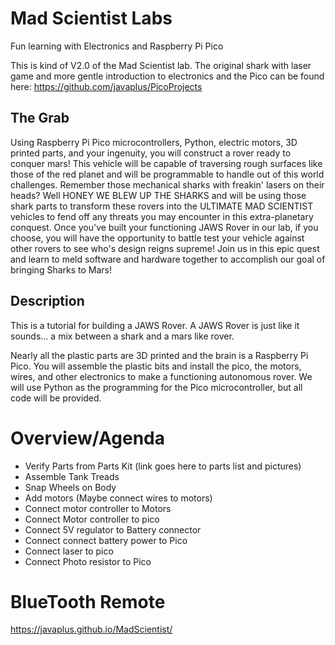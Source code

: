 # Mad Scientist Labs

Fun learning with Electronics and Raspberry Pi Pico

This is kind of V2.0 of the Mad Scientist lab.  The original shark with laser game and more gentle introduction to electronics and the Pico can be found here: https://github.com/javaplus/PicoProjects


## The Grab

 Using Raspberry Pi Pico microcontrollers, Python, electric motors, 3D printed parts, and your ingenuity, you will construct a rover ready to conquer mars! This vehicle will be capable of traversing rough surfaces like those of the red planet and will be programmable to handle out of this world challenges. Remember those mechanical sharks with freakin' lasers on their heads? Well HONEY WE BLEW UP THE SHARKS and will be using those shark parts to transform these rovers into the ULTIMATE MAD SCIENTIST vehicles to fend off any threats you may encounter in this extra-planetary conquest.
Once you've built your functioning JAWS Rover in our lab, if you choose, you will have the opportunity to battle test your vehicle against other rovers to see who's design reigns supreme! Join us in this epic quest and learn to meld software and hardware together to accomplish our goal of bringing Sharks to Mars!

## Description

This is a tutorial for building a JAWS Rover.  A JAWS Rover is just like it sounds... a mix between a shark and a mars like rover.  

Nearly all the plastic parts are 3D printed and the brain is a Raspberry Pi Pico.  You will assemble the plastic bits and install the pico, the motors, wires, and other electronics to make a functioning autonomous rover.
We will use Python as the programming for the Pico microcontroller, but all code will be provided.

# Overview/Agenda
- Verify Parts from Parts Kit (link goes here to parts list and pictures)
- Assemble Tank Treads
- Snap Wheels on Body
- Add motors (Maybe connect wires to motors)
- Connect motor controller to Motors
- Connect Motor controller to pico
- Connect 5V regulator to Battery connector
- Connect connect battery power to Pico
- Connect laser to pico
- Connect Photo resistor to Pico


# BlueTooth Remote

https://javaplus.github.io/MadScientist/


